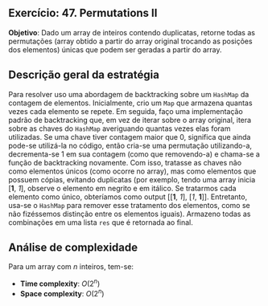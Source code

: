 ## Exercício: 47. Permutations II
**Objetivo**: Dado um array de inteiros contendo duplicatas, retorne todas as permutações (array obtido a partir do array original trocando as posições dos elementos) únicas que podem ser geradas a partir do array.

## Descrição geral da estratégia
Para resolver uso uma abordagem de backtracking sobre um `HashMap` da contagem de elementos. Inicialmente, crio um `Map` que armazena quantas vezes cada elemento se repete. Em seguida, faço uma implementação padrão de backtracking que, em vez de iterar sobre o array original, itera sobre as chaves do `HashMap` averiguando quantas vezes elas foram utilizadas. Se uma chave tiver contagem maior que 0, significa que ainda pode-se utilizá-la no código, então cria-se uma permutação utilizando-a, decrementa-se 1 em sua contagem (como que removendo-a) e chama-se a função de backtracking novamente. Com isso, tratasse as chaves não como elementos únicos (como ocorre no array), mas como elementos que possuem cópias, evitando duplicatas (por exemplo, tendo uma array inicia [**1**, _1_], observe o elemento em negrito e em itálico. Se tratarmos cada elemento como único, obteríamos como output [[**1**, _1_], [_1_, **1**]]. Entretanto, usa-se o `HashMap` para remover esse tratamento dos elementos, como se não fizéssemos distinção entre os elementos iguais). Armazeno todas as combinações em uma lista `res` que é retornada ao final. 

## Análise de complexidade
Para um array com $n$ inteiros, tem-se:
- **Time complexity**: $O(2^n)$ 
- **Space complexity**: $O(2^n)$
